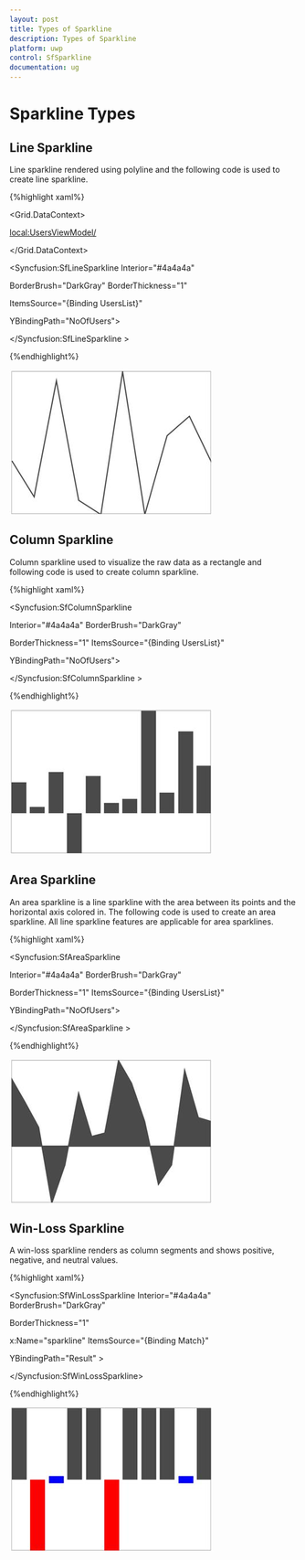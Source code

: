 ```yaml
---
layout: post
title: Types of Sparkline
description: Types of Sparkline
platform: uwp
control: SfSparkline
documentation: ug
---
```

# Sparkline Types

## Line Sparkline

Line sparkline rendered using polyline and the following code is used to create line sparkline.

{%highlight xaml%}

<Grid.DataContext>

<local:UsersViewModel/>

</Grid.DataContext>

<Syncfusion:SfLineSparkline Interior="#4a4a4a"  

BorderBrush="DarkGray" BorderThickness="1"                 

ItemsSource="{Binding UsersList}" 

YBindingPath="NoOfUsers">

</Syncfusion:SfLineSparkline >

{%endhighlight%}

![Line Sparkline](Sparkline-Types_images/SparklineTypes_img1.jpeg)


## Column Sparkline

Column sparkline used to visualize the raw data as a rectangle and following code is used to create column sparkline.

{%highlight xaml%}

<Syncfusion:SfColumnSparkline 
	
Interior="#4a4a4a" BorderBrush="DarkGray"    

BorderThickness="1" ItemsSource="{Binding UsersList}" 

YBindingPath="NoOfUsers">

</Syncfusion:SfColumnSparkline >

{%endhighlight%}

![Column Sparkline](Sparkline-Types_images/SparklineTypes_img2.jpeg)


## Area Sparkline

An area sparkline is a line sparkline with the area between its points and the horizontal axis colored in. The following code is used to create an area sparkline. All line sparkline features are applicable for area sparklines.

{%highlight xaml%}

<Syncfusion:SfAreaSparkline  

Interior="#4a4a4a" BorderBrush="DarkGray"     

BorderThickness="1" ItemsSource="{Binding UsersList}"   

YBindingPath="NoOfUsers">

</Syncfusion:SfAreaSparkline >

{%endhighlight%}

![Area Sparkline](Sparkline-Types_images/SparklineTypes_img3.jpeg)


## Win-Loss Sparkline

A win-loss sparkline renders as column segments and shows positive, negative, and neutral values.

{%highlight xaml%}

<Syncfusion:SfWinLossSparkline Interior="#4a4a4a" BorderBrush="DarkGray"    

BorderThickness="1" 

x:Name="sparkline" ItemsSource="{Binding Match}"   

YBindingPath="Result" >

</Syncfusion:SfWinLossSparkline>

{%endhighlight%}

![WinLoss Sparkline](Sparkline-Types_images/SparklineTypes_img4.jpeg)
